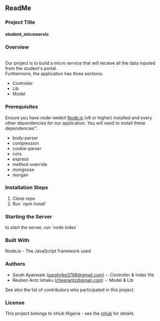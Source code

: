 
ReadMe
------

### Project Title

#### student_microservic

### Overview

\
 Our project is to build a micro service that will recieve all the data
inputed from the student's portal.\
 Furthermore, the application has three sections:

-   Controller
-   Lib
-   Model

### Prerequisites

Ensure you have node-webkit [Node.js](http://nodejs.org/) (v6 or higher)
installed and every other dependencies for our application. You will
need to install these\
 dependencies":

-   body-parser
-   compression
-   cookie-parser
-   cors
-   express
-   method-override
-   mongoose
-   morgan

### Installation Steps

1.  Clone repo
2.  Run \`npm install\`

### Starting the Server

to start the server, run \`node index\`

### Built With

NodeJs - The JavaScript framework used

### Authors

-   Sarah Ayanwale (sarahrike3768@gmail.com) -: Controller & Index file
-   Reuben Antz Ishaku (cheerantz@gmail.com) -: Model & Lib

See also the list of contributors who participated in this project.

### License

This project belongs to nHub Nigeria - see the
[nHub](http://nhubnigeria.com) for details
